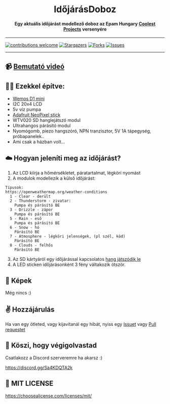 <h1 align="center">IdőjárásDoboz</h1>

<div align= "center">
  <h4>Egy aktuális időjárást modellező doboz az Epam Hungary <a href="https://wearecommunity.io/events/coolest-projects-hungary-2022-tavasz" target="_blank">Coolest Projects</a> versenyére</h4>
</div>

---

[![contributions welcome](https://img.shields.io/badge/contributions-welcome-brightgreen.svg?style=for-the-badge)](https://github.com/davidfegyver/idojarasdoboz)
[![Stargazers](https://img.shields.io/github/stars/davidfegyver/idojarasdoboz.svg?logo=github&style=for-the-badge)](https://github.com/davidfegyver/idojarasdoboz/stargazers)
[![Forks](https://img.shields.io/github/forks/davidfegyver/idojarasdoboz.svg?logo=github&style=for-the-badge)](https://github.com/davidfegyver/idojarasdoboz/network/members)
[![Issues](https://img.shields.io/github/issues/davidfegyver/idojarasdoboz.svg?logo=github&style=for-the-badge)](https://github.com/davidfegyver/idojarasdoboz/issues)

---

## 📹 [Bemutató videó](https://youtu.be/b7bIbWTGOUk)
## 👨‍🔧 Ezekkel építve:

- [Wemos D1 mini](https://www.wemos.cc/en/latest/d1/d1_mini.html)
- I2C 20x4 LCD
- 5v víz pumpa
- [Adafruit NeoPixel stick](https://www.adafruit.com/product/1426)
- WTV020 SD hanglejátszó modul
- Ultrahangos párásító modul
- Nyomógomb, piezo hangszóró, NPN tranzisztor, 5V 1A tápegység, próbapanelek..
- Ami csak a házban volt...

## ☁️ Hogyan jeleníti meg az időjárást? 
1. Az LCD kiírja a hőmérsékletet, páratartalmat, légköri nyomást
2. A modulok modellezik a külső időjárást:  

```
Típusok:
https://openweathermap.org/weather-conditions
  1 - Clear - derült
  2 - Thunderstorm - zivatar:
    Pumpa és párásító BE
  3 - Drizzle - zápor
    Pumpa és párásító BE
  5 - Rain - eső 
    Pumpa és párásító BE
  6 - Snow - hó
    Párásító BE
  7 - Atmosphere - légköri jelenségek, (pl szél, köd)
    Párásító BE
  8 - Clouds - felhős
    Párásító BE
```
3. Az SD kártyáról egy időjárással kapcsolatos [hang játszódik le](./sounds/wav/)
4. A LED sticken időjárásonként 3 fény váltakozik ötször.

## 📸 Képek


Még nincs :)


## ✌️ Hozzájárulás

Ha van egy ötleted, vagy kijavítanál egy hibát, nyiss egy [Issuet](https://github.com/davidfegyver/idojarasdoboz/issues) vagy [Pull requestet](https://github.com/davidfegyver/idojarasdoboz/pulls)

## 🎉 Köszi, hogy végigolvastad

Csatlakozz a Discord szerveremre ha akarsz :) 

https://discord.gg/Sa4KDQTA2k

## 📝 MIT LICENSE

https://choosealicense.com/licenses/mit/
